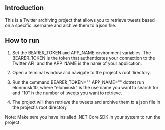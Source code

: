 ## Introduction

This is a Twitter archiving project that allows you to retrieve tweets based on a specific username and archive them to a json file.

## How to run

1. Set the BEARER_TOKEN and APP_NAME environment variables. The BEARER_TOKEN is the token that authenticates your connection to the Twitter API, and the APP_NAME is the name of your application.

2. Open a terminal window and navigate to the project's root directory.

3. Run the command BEARER_TOKEN="" APP_NAME="" dotnet run elonmusk 10, where "elonmusk" is the username you want to search for and "10" is the number of tweets you want to retrieve.

4. The project will then retrieve the tweets and archive them to a json file in the project's root directory.

Note: Make sure you have installed .NET Core SDK in your system to run the project.
